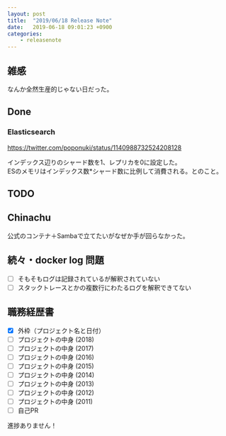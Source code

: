 ```yaml
---
layout: post
title:  "2019/06/18 Release Note"
date:   2019-06-18 09:01:23 +0900
categories:
    - releasenote
---
```

## 雑感

なんか全然生産的じゃない日だった。

## Done

### Elasticsearch

https://twitter.com/poponuki/status/1140988732524208128

インデックス辺りのシャード数を1、レプリカを0に設定した。  
ESのメモリはインデックス数*シャード数に比例して消費される。とのこと。

## TODO 

## Chinachu

公式のコンテナ＋Sambaで立てたいがなぜか手が回らなかった。

## 続々・docker log 問題

- [ ] そもそもログは記録されているが解釈されていない
- [ ] スタックトレースとかの複数行にわたるログを解釈できてない

## 職務経歴書

- [x] 外枠（プロジェクト名と日付）
- [ ] プロジェクトの中身 (2018)
- [ ] プロジェクトの中身 (2017)
- [ ] プロジェクトの中身 (2016)
- [ ] プロジェクトの中身 (2015)
- [ ] プロジェクトの中身 (2014)
- [ ] プロジェクトの中身 (2013)
- [ ] プロジェクトの中身 (2012)
- [ ] プロジェクトの中身 (2011)
- [ ] 自己PR

進捗ありません！
